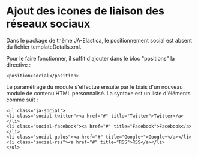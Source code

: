 # Ajout des icones de liaison des réseaux sociaux

Dans le package de thème JA-Elastica, le positionnement social est absent du fichier templateDetails.xml.

Pour le faire fonctionner, il suffit d'ajouter dans le bloc "positions" la directive :

	<position>social</position>


Le paramétrage du module s'effectue ensuite par le biais d'un nouveau module de contenu HTML personnalisé. La syntaxe est un liste d'éléments comme suit :

	<ul class="ja-social">
	<li class="social-twitter"><a href="#" title="Twitter">Twitter</a></li>
	<li class="social-facebook"><a href="#" title="Facebook">Facebook</a></li>
	<li class="social-gplus"><a href="#" title="Google+">Google+</a></li>
	<li class="social-rss"><a href="#" title="RSS">RSS</a></li>
	</ul>

